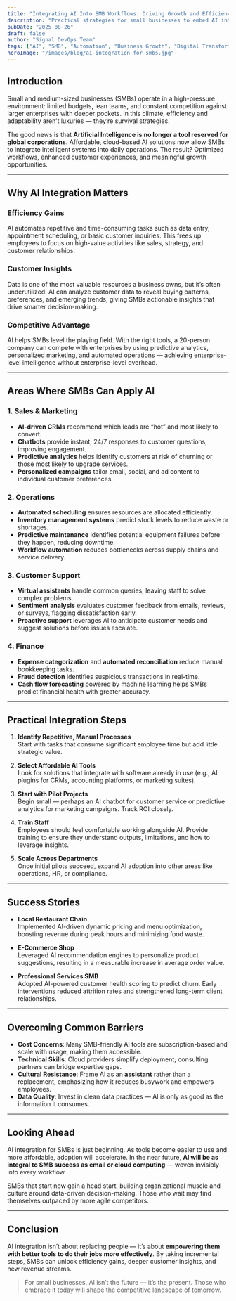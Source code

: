 ```yaml
---
title: "Integrating AI Into SMB Workflows: Driving Growth and Efficiency"
description: "Practical strategies for small businesses to embed AI into daily operations and unlock new revenue, leads, and customer value."
pubDate: "2025-08-26"
draft: false
author: "Signal DevOps Team"
tags: ["AI", "SMB", "Automation", "Business Growth", "Digital Transformation"]
heroImage: "/images/blog/ai-integration-for-smbs.jpg"
---
```


## Introduction

Small and medium-sized businesses (SMBs) operate in a high-pressure environment: limited budgets, lean teams, and constant competition against larger enterprises with deeper pockets. In this climate, efficiency and adaptability aren’t luxuries — they’re survival strategies.  

The good news is that **Artificial Intelligence is no longer a tool reserved for global corporations**. Affordable, cloud-based AI solutions now allow SMBs to integrate intelligent systems into daily operations. The result? Optimized workflows, enhanced customer experiences, and meaningful growth opportunities.

---

## Why AI Integration Matters

### Efficiency Gains  
AI automates repetitive and time-consuming tasks such as data entry, appointment scheduling, or basic customer inquiries. This frees up employees to focus on high-value activities like sales, strategy, and customer relationships.

### Customer Insights  
Data is one of the most valuable resources a business owns, but it’s often underutilized. AI can analyze customer data to reveal buying patterns, preferences, and emerging trends, giving SMBs actionable insights that drive smarter decision-making.

### Competitive Advantage  
AI helps SMBs level the playing field. With the right tools, a 20-person company can compete with enterprises by using predictive analytics, personalized marketing, and automated operations — achieving enterprise-level intelligence without enterprise-level overhead.

---

## Areas Where SMBs Can Apply AI

### 1. Sales & Marketing
- **AI-driven CRMs** recommend which leads are “hot” and most likely to convert.  
- **Chatbots** provide instant, 24/7 responses to customer questions, improving engagement.  
- **Predictive analytics** helps identify customers at risk of churning or those most likely to upgrade services.  
- **Personalized campaigns** tailor email, social, and ad content to individual customer preferences.

### 2. Operations
- **Automated scheduling** ensures resources are allocated efficiently.  
- **Inventory management systems** predict stock levels to reduce waste or shortages.  
- **Predictive maintenance** identifies potential equipment failures before they happen, reducing downtime.  
- **Workflow automation** reduces bottlenecks across supply chains and service delivery.

### 3. Customer Support
- **Virtual assistants** handle common queries, leaving staff to solve complex problems.  
- **Sentiment analysis** evaluates customer feedback from emails, reviews, or surveys, flagging dissatisfaction early.  
- **Proactive support** leverages AI to anticipate customer needs and suggest solutions before issues escalate.

### 4. Finance
- **Expense categorization** and **automated reconciliation** reduce manual bookkeeping tasks.  
- **Fraud detection** identifies suspicious transactions in real-time.  
- **Cash flow forecasting** powered by machine learning helps SMBs predict financial health with greater accuracy.

---

## Practical Integration Steps

1. **Identify Repetitive, Manual Processes**  
   Start with tasks that consume significant employee time but add little strategic value.

2. **Select Affordable AI Tools**  
   Look for solutions that integrate with software already in use (e.g., AI plugins for CRMs, accounting platforms, or marketing suites).

3. **Start with Pilot Projects**  
   Begin small — perhaps an AI chatbot for customer service or predictive analytics for marketing campaigns. Track ROI closely.

4. **Train Staff**  
   Employees should feel comfortable working alongside AI. Provide training to ensure they understand outputs, limitations, and how to leverage insights.

5. **Scale Across Departments**  
   Once initial pilots succeed, expand AI adoption into other areas like operations, HR, or compliance.

---

## Success Stories

- **Local Restaurant Chain**  
  Implemented AI-driven dynamic pricing and menu optimization, boosting revenue during peak hours and minimizing food waste.  

- **E-Commerce Shop**  
  Leveraged AI recommendation engines to personalize product suggestions, resulting in a measurable increase in average order value.  

- **Professional Services SMB**  
  Adopted AI-powered customer health scoring to predict churn. Early interventions reduced attrition rates and strengthened long-term client relationships.  

---

## Overcoming Common Barriers

- **Cost Concerns**: Many SMB-friendly AI tools are subscription-based and scale with usage, making them accessible.  
- **Technical Skills**: Cloud providers simplify deployment; consulting partners can bridge expertise gaps.  
- **Cultural Resistance**: Frame AI as an **assistant** rather than a replacement, emphasizing how it reduces busywork and empowers employees.  
- **Data Quality**: Invest in clean data practices — AI is only as good as the information it consumes.

---

## Looking Ahead

AI integration for SMBs is just beginning. As tools become easier to use and more affordable, adoption will accelerate. In the near future, **AI will be as integral to SMB success as email or cloud computing** — woven invisibly into every workflow.

SMBs that start now gain a head start, building organizational muscle and culture around data-driven decision-making. Those who wait may find themselves outpaced by more agile competitors.

---

## Conclusion

AI integration isn’t about replacing people — it’s about **empowering them with better tools to do their jobs more effectively**. By taking incremental steps, SMBs can unlock efficiency gains, deeper customer insights, and new revenue streams.  

> For small businesses, AI isn’t the future — it’s the present. Those who embrace it today will shape the competitive landscape of tomorrow.
